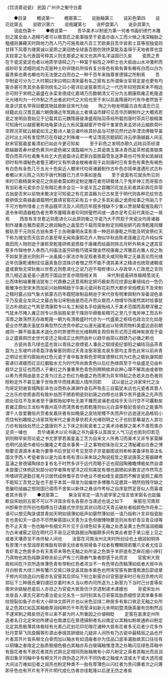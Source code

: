 <!-- { "loadSidebar": true } -->
《饮流斋说瓷》 民国 广州许之衡守白着

　　●目录
　　槪说第一
　　槪窑第二
　　说胎釉第三
　　说彩色第四
　　说花绘第五
　　说欵识第六
　　说瓶罐第七
　　说杯盘第八
　　说杂具第九
　　说疵伪第十
　　●槪说第一
　　吾华美术以制瓷为第一何者书画织绣竹木雕刻之属全由人造精巧者可以极意匠之能事独至于瓷虽亦由人工而火候之浅深釉胎之粗细则兼藉天时舆地力而人巧乃可施焉故凡百工艺欧美目吾华皆若土苴等视独瓷则甘拜下风尊为瑰寳诚以瓷质之美冠绝全球虽百图仿效终莫能及盖得于天地者厚也宜夫鈫拿之名代表国号释其义则支那瓷之省文也其声名洋溢固已久矣
　　瓷质之贵在于瓷泥瓷泥也者以地质学语释之乃一种富于粘性之冲积士也大抵由山水冲激积而成砂砂复滤细则成为泥是种土砂非随处所恒有复分各色有紫有黄有楬有白而以白为最贵紫也黄也楬也均无法使之白而白之一种千百年来独尊景德镇之所制焉
　　吾华制瓷可分为三大时期曰宋曰明曰清宋最有名之窑有五所谓柴汝官哥定是也更有均窑亦甚可贵其余各窑则统名之曰小窑详后说窑章而元之一代历年较短舆宋末不相远亦可附于宋明之最盛在永栾宣德成化嘉靖万历数朝清又可分为五期康熙雍正乾隆道光光绪均为一代作制之杰出者此时代之大较也至于宋以前虽隋唐时代有作者然皆于故录识其名罕得目覩其物兹故断目宋代为始
　　陶之为物发明最古自有虞氏已见经籍此后汉晋瓦器六朝偶俑近年筑路出土者填溢市肆可见吾华历朝制作之大槪焉若瓷之发明自晋始见于记载其后元魏隋唐骏澌盛观陆羽茶经所载则唐时茶具已极精美可知唐代以越窑著称陆龟蒙诗云九秋风露越窑开夺得千峯翠色来孟郊诗云越欧荷叶空顾况茶赋云越瓷如玉之甄诗人屡见诸吟咏其妙品当可想见然代远年湮流傅极罕虽近时出土间有发现然已在存疑之列殊难一一考证清高宗题鹞缸诗云李唐越器人间无赵宋官窑晨星看清初已如此今更可知矣
　　至于彩色之发明亦颇久远陆羽茶经谓欧越器青寿州瓷色黄洪州瓷色褐又谓盌越州为上其瓷类玉类冰青而盆茶邢瓷类银类雪白而茶丹杜甫集韦处乞大邑瓷盌诗云君家白盌胜霜雪急送茅斋也可怜至如吴越钱镠时有所谓秘色者蜀王建时又有所谓金梭椀者观于此则唐时已有青色有黄色有褐色有白色有金色几于五光十色矣近人覩宋代均哥诸器制作古朴色亦简单遂遇形式古朴者槪以宋元赅之乌知乎唐代制器已力求华美如是哉
　　至于瓷面有花就余所见则宋时已极精美宋瓷花之佚丽者莫如粉定粉定雕花者穷研极体几于鬼斧神工而哥窑亦有加彩者元瓷余亦见有暗花者余会见一半瓷半瓦之盘雕凹花加五彩者其彩舆花异常古拙是否宋以前物未敢决定可知瓷之有花其滥觞为已古矣至于明代则各种花绘穷态极妍佩文斋昼画谱载明代嘉靖官窑花彩有五十余之多其彩画之诡奇绘事之伟丽几于不可方物所惜者上方贵品旣罕流及人间而历年旣多残缺不少重以贾胡辇载搜及殿穴遂令朱明遗器粗伪者充寒市廛精真者珍同拱璧然间或一遇亦足考见前代美衔之一斑焉
　　西哲有言世愈近则愈进化以此原则衡之华瓷乃大不然观于宋瓷汝均哥诸器制作凝重古雅而瓷质之腴润釉色之晶莹历千载而常新粉定则精丽妍巧舆清乾隆同臻极轨至于元则反古拙有类于土缶硎羹明永栾影青一种迥非康乾之所能及明宣祭红天下称为瑰宝而天启崇贞甚至卑无闻焉康熙花卉人物似华秋岳陈老莲雍正花卉纯似恽南田而人物则逊于康熙至乾隆研练瓷质胜于康雍而绘画则除古月轩外稍未之逮其官窑多作锦地参入泰西几何画法虽穷研极巧错采锼金然视康雍之浑雅高古雅人视之殆不如矣至道光则别开一派虽属小家法亦有足观者焉若夫咸同殆卑之无甚高论而光绪近年仿康乾诸制往往逼真鱼目混珠识者憎之然不能不谓其美术之精进也统观诸朝或盛或衰殆无常轨衡以世愈近则愈进化之说乃迥不相侔律以人存政举人亡政熄之言则庶几相近盖瓷虽小道而于国运世变亦隠隠相关焉
　　宋代制瓷虽研炼极精莹润无比而体制端重雅洁犹有三代鼎彝之还意焉粉定妍巧极矣而花纹源出秦镜纯白一色仍极雅净也至宋末而加彩兴始稍稍趋于华美元瓷间有花彩然大都步宋规模且不及宋制之精时露占拙气象大抵蒙古历年既短故制品稍逊于宋代欤有明聿舆制作渐备润色承平乃及瓷业龙凤之文最古殆沿宋制由是而花卉而众兽而人物增华饰美然其时绘事犹见古朴疏宕之气焉至清康熙专以名工制瓷名手绘画殆纯入于美术范围而高穆浑雅之气犹未尽掩入雍正则专以佚丽胜矣至干降则华缛极矣精巧之至几于鬼斧神工而古朴浑厚之致荡然无存故乾隆一朝为有清极盛时代亦为一代盛衰之枢纽也政治文化如是瓷业亦然嘉庆虽犹存典型然仅虎贲中郎之似道光画笔出以轻倩而物料美盛远逊前朝咸同一蹶不振虽美术退化亦时势使然也光绪稍稍复舆但有形式而乏精神矣故观于瓷业之盛衰舆历史世代变还之局成正比例然由朴以趋华由简以趋赜乃必循之軐也
　　古瓷尚青凡绿也蓝也皆以青括之故缥瓷人潘岳之赋绿瓷纪邹阳之编陆羽品茶青盌为上东坡吟诗青盌浮香柴窑则雨过天青汝窑哥窑龙泉东窑均主青色此宋以前尚青之明证也至均窑始尚红色元瓷于青中每发紫色至明宣德祭红则为红色之极轨康熙郎窑递衍递嬗而豇豆红胭脂水尤为时代所尚故青色以后红色继舆至于今益盛足见由朴趋华之显征也而西人于重红之外兼重黑色青色则稍稍摈弃此种心理不解其由或者物以希为贵舆由是言之青为过去之色红为极盛之色而黑为异军特起之色若夫白色者则除粉定外不甚见重于世殆贵华而贱素固人情所同耶
　　试以瓷比之诗家宋代之汝均哥定则谢宣城陶彭泽也淡而弥永渊渊作金石声殆去三自篇犹未远也元瓷者其晋人之古乐府欤质直而有致朴拙而不陋若明瓷则初唐之四傺也壮奡华贵开盛唐之先声而疏处往往不及来者至于康熙殆如李杜无美不臻而波澜老成纯乎天马行空不可覊勒矣若雍正颇似王龙标岑嘉州高华而清贵者也若乾隆则似元白温李极妃青丽白之能事所谓千人皆爱雅俗共赏者矣嘉庆者有如晚唐之皮陆矩矱不失而声价远逊道光品格较小而饶有别趣揆之诗家其殆宋代之姜尧章欤若夫光绪则明之七子也刻意摹凝古人其功力亦有独烛处然比之盛唐则不上下床之别矣瓷者工之美术诗者辞之美术不类而类亦足资一噱也
　　吾华诸美术以论书画之书为最多以其舆文人气习近也若刻印若范铜则稍罕矣而论瓷之书尤寥寥若晨星盖工艺为自来文人所弗习而美术又非专家莫解也明代品瓷作者较伙屠隆之考盘余事黄一正之事物绀珠张应文之清秘藏谷应泰之博物要览源源本本勒为要専书后世犹可考见至项子京瓷器图说则彬彬美备译有英法名国文字西人考瓷者皆以是为监本焉有清以来朱琰之陶说程哲之窑说唐英之窑器肆考蓝浦之景德镇陶绿亦复有名于时然多详于远代而略于近也寂园陶雅瞻博极矣然自谓未尝厘订体例区别部分初学者殊有望洋之叹则美犹有憾也謭陋如余敢言述作然笃志所嗜研究遂勤日笔月识居然成帙慨乎吾华绝业不绝如缕生瓷国而不解言瓷厕工廨而不能知工吾党之耻也于是乎本其一得发为兹编世多愽雅鸟足邀其一晒然抱残守缺之思鏧险缒幽之想则固已锲而不舍矣以新体之悬谈作考标之自序跫然足音似人而喜或者其许我乎
　　●说窑第二
　　柴汝官哥定一语为瓷学家之恒言皆宋窑名也兹偏断自宋始则五窑不可以不详其余有名各窑亦当递述也说之如下
　　柴窑在河南郑州卽柴世宗所创也相傅当日请器式世宗批其状曰雨过天青云破处者般颜色作将来二语可以想见陶录谓其青如天明如镜薄如纸声如磬然薄如纸一语乃指称汁言非指瓷胎言也青如天一语亦不尽然柴窑固以天青为主色但据慱物要览则尚有虾青豆青豆绿等色不止天青一色也釉中有细文开片见于豆绿色较多无釉之处悉呈黄土色然滋润细媚为古来诸窑之冠在明代已不易见近筑路掘出陶器颇多间有类此者尝于某公座上见之或者天壤奇宝不肯终秘人间也
　　汝窑在河南汝州北宋时所创设也土细润如铜体有厚薄汁水莹润厚若堆脂有铜骨无纹者有铜骨鱼子纹者有欆眼隠若蟹爪文者尤佳豆青虾青之色居多亦有天青茶末等色无釉之处所呈之色类乎羊肝底有芝麻花细小挣钉乃真物也其色纯静深穆余前云俨有三代鼎彝气象者卽感于此而言
　　官窑宋大观政和间在汴京所造体薄色青有带粉红色者浓淡不一有色带白而釉薄如纸者大观中尚月白粉青大绿三种有蟹爪交紫口铁足盖其胎本紫色也然宋官窑有数馑南渡后卲成章于修内司烧造曰内窑亦名官窑其后郊坛下别立新窑亦曰官窑是宋时已有旧京修内司郊坛下三种唐氏秉钧谓旧京着时未久当以修内司所造为上新窑为下当时己分差等矣南宋余姚秘邑瓷后人亦目之为官瓷大抵皆仿汴京遗制递术递嬗也
　　哥瓷宋处州龙泉县人章氏兄弟均善治瓷业兄名生一当时别其名日哥窑其胎质细性坚其体重多断纹隠裂如鱼子亦有大小碎块文即开片也以米色豆绿二种居多有紫口铁足无釉之处所呈之色其红如瓦其釉极厚润纯粹历千年而莹泽如新元未明初暨清唐英屡有仿制然远不逮宋制之精矣但近年以来不甚为时人所重因之价値稍眨
　　定窑在直隶定州所造者名日北定宋初所建设也南渡后在景德镇制者名曰南定以其釉似粉故通称曰粉定北定其质极薄其体极轻有光素凸花划花印花暗花诸种大抵有花者多无花者少花多作牡丹萱草飞凤盘麶等形源出泰镜其妍细处几疑非人间所有乃古瓷中最精丽之品也开片者其开片皆系柳文白骨而加以釉水有如泪痕者亦为佳品口底率漏胎故其口往往有以铜镶之者南定之胎质极细色极白其釉亦系白玻璃釉惟澄清之处略闪豆绿色耳釉中有鼓花者有不故花者其形式舆北定相同而胎釉微有小异凡粉定之真者其釉光而且润舆旧象牙同釉中多有柳文开片舆伪造之开片不同伪者之釉或大混或太干或大透亮或大间淡万难如旧者之润亮也粉定种类不一胎有厚薄色以闪红者为贵闪黄者次之闪黄即牙色也有开片有不开片明代成化仿者亦佳乾隆以后遂无仿之者矣
